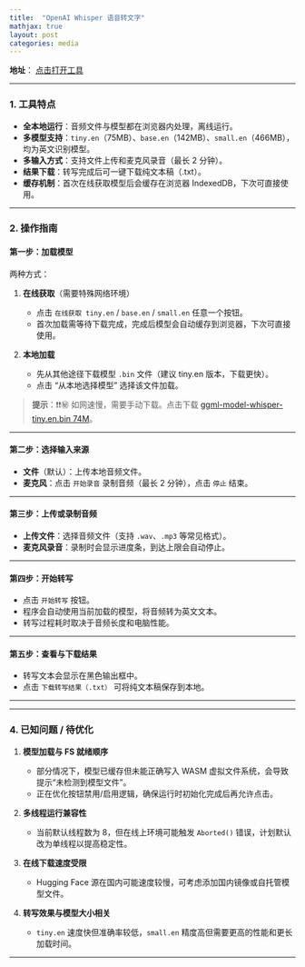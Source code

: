 ```yaml
---
title:  "OpenAI Whisper 语音转文字"
mathjax: true
layout: post
categories: media
---
```


**地址**： [点击打开工具](https://shishiapcs.github.io/transcriber/)

---

### **1. 工具特点**

* **全本地运行**：音频文件与模型都在浏览器内处理，离线运行。
* **多模型支持**：`tiny.en`（75MB）、`base.en`（142MB）、`small.en`（466MB），均为英文识别模型。
* **多输入方式**：支持文件上传和麦克风录音（最长 2 分钟）。
* **结果下载**：转写完成后可一键下载纯文本稿（.txt）。
* **缓存机制**：首次在线获取模型后会缓存在浏览器 IndexedDB，下次可直接使用。

---

### **2. 操作指南**

#### **第一步：加载模型**

两种方式：

1. **在线获取**（需要特殊网络环境）

   * 点击 `在线获取 tiny.en` / `base.en` / `small.en` 任意一个按钮。
   * 首次加载需等待下载完成，完成后模型会自动缓存到浏览器，下次可直接使用。
2. **本地加载**

   * 先从其他途径下载模型 `.bin` 文件（建议 tiny.en 版本，下载更快）。
   * 点击 “从本地选择模型” 选择该文件加载。

> **提示**：❗❗㊙️ 如网速慢，需要手动下载。点击下载 [ggml-model-whisper-tiny.en.bin 74M](https://www.icloud.com.cn/iclouddrive/0deiDgfXHV2bBtv9SxA_ZEyqg#ggml-model-whisper-tiny)。

---

#### **第二步：选择输入来源**

* **文件**（默认）：上传本地音频文件。
* **麦克风**：点击 `开始录音` 录制音频（最长 2 分钟），点击 `停止` 结束。

---

#### **第三步：上传或录制音频**

* **上传文件**：选择音频文件（支持 `.wav`、`.mp3` 等常见格式）。
* **麦克风录音**：录制时会显示进度条，到达上限会自动停止。

---

#### **第四步：开始转写**

* 点击 `开始转写` 按钮。
* 程序会自动使用当前加载的模型，将音频转为英文文本。
* 转写过程耗时取决于音频长度和电脑性能。

---

#### **第五步：查看与下载结果**

* 转写文本会显示在黑色输出框中。
* 点击 `下载转写结果（.txt）` 可将纯文本稿保存到本地。

---

---

### **4. 已知问题 / 待优化**

1. **模型加载与 FS 就绪顺序**

   * 部分情况下，模型已缓存但未能正确写入 WASM 虚拟文件系统，会导致提示“未检测到模型文件”。
   * 正在优化按钮禁用/启用逻辑，确保运行时初始化完成后再允许点击。
2. **多线程运行兼容性**

   * 当前默认线程数为 8，但在线上环境可能触发 `Aborted()` 错误，计划默认改为单线程以提高稳定性。
3. **在线下载速度受限**

   * Hugging Face 源在国内可能速度较慢，可考虑添加国内镜像或自托管模型文件。
4. **转写效果与模型大小相关**

   * `tiny.en` 速度快但准确率较低，`small.en` 精度高但需要更高的性能和更长加载时间。

---






